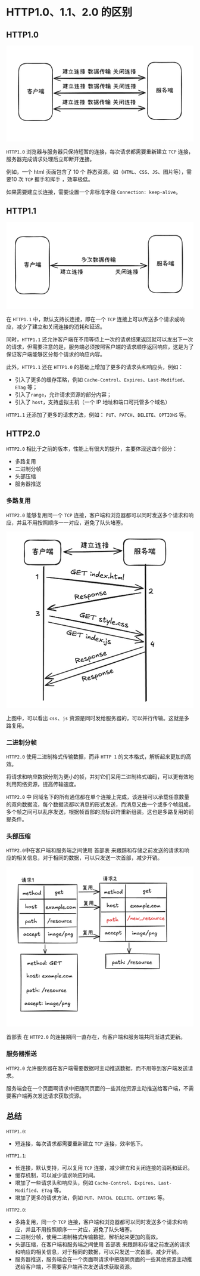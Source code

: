 # HTTP1.0、1.1、2.0 的区别

## HTTP1.0

![20250416002326](https://raw.githubusercontent.com/CodingAndSleeping/picgo/master/20250416002326.png)

`HTTP1.0` 浏览器与服务器只保持短暂的连接，每次请求都需要重新建立 `TCP` 连接，服务器完成请求处理后立即断开连接。

例如，一个 html 页面包含了 10 个 静态资源，如（`HTML`、`CSS`、`JS`、图片等），需要 ​​10 次 `TCP` 握手和挥手 ​​，效率极低。

如果需要建立长连接，需要设置一个非标准字段 `Connection: keep-alive`。

## HTTP1.1

![20250416002534](https://raw.githubusercontent.com/CodingAndSleeping/picgo/master/20250416002534.png)

在 `HTTP1.1` 中，默认支持长连接，即在一个 `TCP` 连接上可以传送多个请求或响应，减少了建立和关闭连接的消耗和延迟。

同时，`HTTP1.1` 还允许客户端在不用等待上一次的请求结果返回就可以发出下一次的请求，但需要注意的是，服务端必须按照客户端的请求顺序返回响应，这是为了保证客户端能够区分每个请求的响应内容。

此外，`HTTP1.1` 还在 `HTTP1.0` 的基础上增加了更多的请求头和响应头，例如：

- 引入了更多的缓存策略，例如 `Cache-Control`、`Expires`、`Last-Modified`、`ETag` 等；
- 引入了`range`，允许请求资源的部分内容；
- 引入了 `host`，支持虚拟主机（一个 IP 地址和端口可托管多个域名）

`HTTP1.1` 还添加了更多的请求方法，例如： `PUT`、`PATCH`、`DELETE`、`OPTIONS` 等。

## HTTP2.0

`HTTP2.0` 相比于之前的版本，性能上有很大的提升，主要体现这四个部分：

- 多路复用
- 二进制分帧
- 头部压缩
- 服务器推送

### 多路复用

`HTTP2.0` 能够复用同一个 `TCP` 连接，客户端和浏览器都可以同时发送多个请求和响应，并且不用按照顺序一一对应，避免了队头堵塞。

![20250416004229](https://raw.githubusercontent.com/CodingAndSleeping/picgo/master/20250416004229.png)

上图中，可以看出 `css`、`js` 资源是同时发给服务器的，可以并行传输。这就是多路复用。

### 二进制分帧

`HTTP2.0` 使用二进制格式传输数据，而非 `HTTP 1` 的文本格式，解析起来更加的高效。

将请求和响应数据分割为更小的帧，并对它们采用二进制格式编码，可以更有效地利用网络资源，提高传输速度。

`HTTP2.0` 中 同域名下的所有通信都在单个连接上完成，该连接可以承载任意数量的双向数据流，每个数据流都以消息的形式发送，而消息又由一个或多个帧组成，多个帧之间可以乱序发送，根据帧首部的流标识符重新组装。这也是多路复用的前提条件。

### 头部压缩

`HTTP2.0`中在客户端和服务端之间使用 首部表 来跟踪和存储之前发送的请求和响应的相关信息，对于相同的数据，可以只发送一次首部，减少开销。

![20250416010018](https://raw.githubusercontent.com/CodingAndSleeping/picgo/master/20250416010018.png)

首部表 在 `HTTP2.0` 的连接期间一直存在，有客户端和服务端共同渐进式更新。

### 服务器推送

`HTTP2.0` 允许服务器在客户端需要数据时主动推送数据，而不用等到客户端发送请求。

服务端会在一个页面啊请求中把随同页面的一些其他资源主动推送给客户端，不需要客户端再次发送请求获取资源。

## 总结

`HTTP1.0`:

- 短连接，每次请求都需要重新建立 `TCP` 连接，效率低下。

`HTTP1.1`:

- 长连接，默认支持，可以复用 `TCP` 连接，减少建立和关闭连接的消耗和延迟。
- 缓存机制，可以减少请求响应时间。
- 增加了一些请求头和响应头，例如 `Cache-Control`、`Expires`、`Last-Modified`、`ETag` 等。
- 增加了更多的请求方法，例如 `PUT`、`PATCH`、`DELETE`、`OPTIONS` 等。

`HTTP2.0`:

- 多路复用，同一个 `TCP` 连接，客户端和浏览器都可以同时发送多个请求和响应，并且不用按照顺序一一对应，避免了队头堵塞。
- 二进制分帧，使用二进制格式传输数据，解析起来更加的高效。
- 头部压缩，在客户端和服务端之间使用 首部表 来跟踪和存储之前发送的请求和响应的相关信息，对于相同的数据，可以只发送一次首部，减少开销。
- 服务器推送，服务端会在一个页面啊请求中把随同页面的一些其他资源主动推送给客户端，不需要客户端再次发送请求获取资源。
